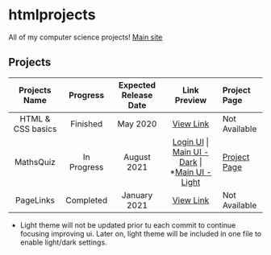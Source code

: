 # htmlprojects
All of my computer science projects! [Main site](https://jerit3787.github.io/htmlprojects)

## Projects
| Projects Name | Progress | Expected Release Date | Link Preview | Project Page |
| :---: | :---: | :---: | :--------: | :--- |
| HTML & CSS basics | Finished | May 2020 | [View Link](https://jerit3787.github.io/htmlprojects/htmlncss-basics/index.html) | Not Available |
| MathsQuiz | In Progress | August 2021 | [Login UI](https://jerit3787.github.io/htmlprojects/mathsquiz/login/v1/index.html) \| [Main UI - Dark](https://jerit3787.github.io/htmlprojects/mathsquiz/mainui/v1/index.html) \| *[Main UI - Light](https://jerit3787.github.io/htmlprojects/mathsquiz/mainui/v1/index%20-%20light.html) | [Project Page](http://www.mathsquiz.ml) |
| PageLinks | Completed | January 2021 | [View Link](https://jerit3787.github.io/htmlprojects/pagelinks/index.html) | Not Available |
* Light theme will not be updated prior tu each commit to continue focusing improving ui. Later on, light theme will be included in one file to enable light/dark settings.
